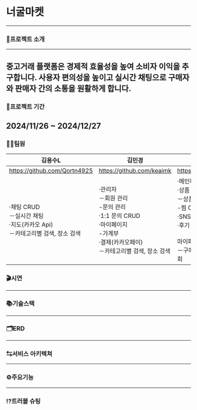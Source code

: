  # 너굴마켓
 ---
 ### 🦝프로젝트 소개 
 ---
 중고거래 플랫폼은 경제적 효율성을 높여 소비자 이익을 추구합니다. 사용자 편의성을 높이고 실시간 채팅으로 구매자와 판매자 간의 소통을 원활하게 합니다. 
 --- 
 ### 📆프로젝트 기간
 2024/11/26 ~ 2024/12/27
 ---
 ### 🧑‍💻팀원
| 김용수L | 김민경 | 김수민 | 이석민 |
| ------------- | ------------- | ------------- | ------------- |
| https://github.com/Qortn4925  | https://github.com/keaimk  | https://github.com/soomni01  | https://github.com/seokminlee24  |
| ·채팅 CRUD<br> －실시간 채팅<br> ·지도(카카오 Api)<br> －카테고리별 검색, 장소 검색 | ·관리자<br> －회원 관리<br> -문의 관리<br> ·1:1 문의 CRUD<br> ·마이페이지<br> -가계부<br> ·결제(카카오페이)<br> －카테고리별 검색, 장소 검색 | ·메인페이지<br> ·상품<br> －상품 CRUD<br> -찜 CRUD<br> ·SNS 로그인(카카오, 네이버)<br> ·후기 CRUD<br> <br> 마이페이지<br> －구매, 판매 / 찜 / 후기 내역 조회 | ·게시판<br>－게시판 CRUD<br> -댓글 CRUD<br> ·회원<br> -회원가입<br> -로그인<br> 마이페이지<br> －회원 정보 조회/수정 |
 ### 🎬시연
 ---
 ### 📚기술스택
 ---
 ### 🗂️ERD
 ---
 ### ⇆서비스 아키텍쳐
 ---
 ### ⚙주요기능
 ---
 ### ⁉트러블 슈팅
 
